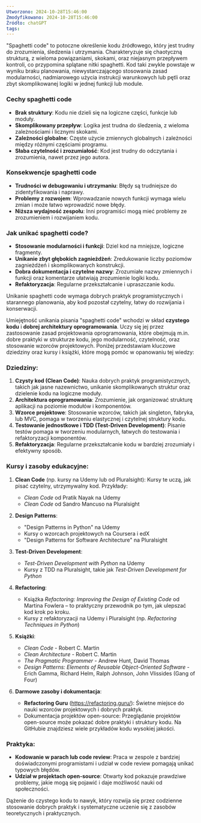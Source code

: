 ```yaml
---
Utworzono: 2024-10-28T15:46:00
Zmodyfikowano: 2024-10-28T15:46:00
Źródło: chatGPT
tags:
---
```


"Spaghetti code" to potoczne określenie kodu źródłowego, który jest trudny do zrozumienia, śledzenia i utrzymania. Charakteryzuje się chaotyczną strukturą, z wieloma powiązaniami, skokami, oraz niejasnym przepływem kontroli, co przypomina splątane nitki spaghetti. Kod taki zwykle powstaje w wyniku braku planowania, niewystarczającego stosowania zasad modularności, nadmiarowego użycia instrukcji warunkowych lub pętli oraz zbyt skomplikowanej logiki w jednej funkcji lub module.

### Cechy spaghetti code
- **Brak struktury**: Kodu nie dzieli się na logiczne części, funkcje lub moduły.
- **Skomplikowany przepływ**: Logika jest trudna do śledzenia, z wieloma zależnościami i licznymi skokami.
- **Zależności globalne**: Częste użycie zmiennych globalnych i zależności między różnymi częściami programu.
- **Słaba czytelność i zrozumiałość**: Kod jest trudny do odczytania i zrozumienia, nawet przez jego autora.

### Konsekwencje spaghetti code
- **Trudności w debugowaniu i utrzymaniu**: Błędy są trudniejsze do zidentyfikowania i naprawy.
- **Problemy z rozwojem**: Wprowadzanie nowych funkcji wymaga wielu zmian i może łatwo wprowadzić nowe błędy.
- **Niższa wydajność zespołu**: Inni programiści mogą mieć problemy ze zrozumieniem i rozwijaniem kodu.

### Jak unikać spaghetti code?
- **Stosowanie modularności i funkcji**: Dziel kod na mniejsze, logiczne fragmenty.
- **Unikanie zbyt głębokich zagnieżdżeń**: Zredukowanie liczby poziomów zagnieżdżeń i skomplikowanych konstrukcji.
- **Dobra dokumentacja i czytelne nazwy**: Zrozumiałe nazwy zmiennych i funkcji oraz komentarze ułatwiają zrozumienie logiki kodu.
- **Refaktoryzacja**: Regularne przekształcanie i upraszczanie kodu.

Unikanie spaghetti code wymaga dobrych praktyk programistycznych i starannego planowania, aby kod pozostał czytelny, łatwy do rozwijania i konserwacji.


Umiejętność unikania pisania "spaghetti code" wchodzi w skład **czystego kodu** i **dobrej architektury oprogramowania**. Uczy się jej przez zastosowanie zasad projektowania oprogramowania, które obejmują m.in. dobre praktyki w strukturze kodu, jego modularność, czytelność, oraz stosowanie wzorców projektowych. Poniżej przedstawiam kluczowe dziedziny oraz kursy i książki, które mogą pomóc w opanowaniu tej wiedzy:

### Dziedziny:
1. **Czysty kod (Clean Code)**: Nauka dobrych praktyk programistycznych, takich jak jasne nazewnictwo, unikanie skomplikowanych struktur oraz dzielenie kodu na logiczne moduły.
2. **Architektura oprogramowania**: Zrozumienie, jak organizować strukturę aplikacji na poziomie modułów i komponentów.
3. **Wzorce projektowe**: Stosowanie wzorców, takich jak singleton, fabryka, lub MVC, pomaga w tworzeniu elastycznej i czytelnej struktury kodu.
4. **Testowanie jednostkowe i TDD (Test-Driven Development)**: Pisanie testów pomaga w tworzeniu modularnych, łatwych do testowania i refaktoryzacji komponentów.
5. **Refaktoryzacja**: Regularne przekształcanie kodu w bardziej zrozumiały i efektywny sposób.

### Kursy i zasoby edukacyjne:
1. **Clean Code** (np. kursy na Udemy lub od Pluralsight): Kursy te uczą, jak pisać czytelny, utrzymywalny kod. Przykłady:
   - *Clean Code* od Pratik Nayak na Udemy
   - *Clean Code* od Sandro Mancuso na Pluralsight

2. **Design Patterns**:
   - "Design Patterns in Python" na Udemy
   - Kursy o wzorcach projektowych na Coursera i edX
   - "Design Patterns for Software Architecture" na Pluralsight

3. **Test-Driven Development**:
   - *Test-Driven Development with Python* na Udemy
   - Kursy z TDD na Pluralsight, takie jak *Test-Driven Development for Python*

4. **Refactoring**:
   - Książka *Refactoring: Improving the Design of Existing Code* od Martina Fowlera – to praktyczny przewodnik po tym, jak ulepszać kod krok po kroku.
   - Kursy z refaktoryzacji na Udemy i Pluralsight (np. *Refactoring Techniques in Python*)

5. **Książki**:
   - *Clean Code* - Robert C. Martin
   - *Clean Architecture* - Robert C. Martin
   - *The Pragmatic Programmer* - Andrew Hunt, David Thomas
   - *Design Patterns: Elements of Reusable Object-Oriented Software* - Erich Gamma, Richard Helm, Ralph Johnson, John Vlissides (Gang of Four)

6. **Darmowe zasoby i dokumentacja**:
   - **Refactoring Guru** (https://refactoring.guru/): Świetne miejsce do nauki wzorców projektowych i dobrych praktyk.
   - Dokumentacja projektów open-source: Przeglądanie projektów open-source może pokazać dobre praktyki i struktury kodu. Na GitHubie znajdziesz wiele przykładów kodu wysokiej jakości.

### Praktyka:
- **Kodowanie w parach lub code review**: Praca w zespole z bardziej doświadczonymi programistami i udział w code review pomagają unikać typowych błędów.
- **Udział w projektach open-source**: Otwarty kod pokazuje prawdziwe problemy, jakie mogą się pojawić i daje możliwość nauki od społeczności.

Dążenie do czystego kodu to nawyk, który rozwija się przez codzienne stosowanie dobrych praktyk i systematyczne uczenie się z zasobów teoretycznych i praktycznych.